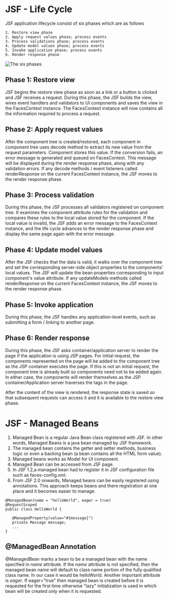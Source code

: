 # JSF - Life Cycle

JSF application lifecycle consist of six phases which are as follows

    1. Restore view phase
    2. Apply request values phase; process events
    3. Process validations phase; process events
    4. Update model values phase; process events
    5. Invoke application phase; process events
    6. Render response phase
	
![The six phases](http://www.tutorialspoint.com/jsf/images/jsf_life_cycle.jpg "The six phases")

## Phase 1: Restore view
JSF begins the restore view phase as soon as a link or a button is clicked and JSF receives a request.
During this phase, the JSF builds the view, wires event handlers and validators to UI components and saves the view in the FacesContext instance. The FacesContext instance will now contains all the information required to process a request.

## Phase 2: Apply request values
After the component tree is created/restored, each component in component tree uses decode method to extract its new value from the request parameters. Component stores this value. If the conversion fails, an error message is generated and queued on FacesContext. This message will be displayed during the render response phase, along with any validation errors.
If any decode methods / event listeners called renderResponse on the current FacesContext instance, the JSF moves to the render response phase.

## Phase 3: Process validation
During this phase, the JSF processes all validators registered on component tree. It examines the component attribute rules for the validation and compares these rules to the local value stored for the component.
If the local value is invalid, the JSF adds an error message to the FacesContext instance, and the life cycle advances to the render response phase and display the same page again with the error message.

## Phase 4: Update model values
After the JSF checks that the data is valid, it walks over the component tree and set the corresponding server-side object properties to the components' local values. The JSF will update the bean properties corresponding to input component's value attribute.
If any updateModels methods called renderResponse on the current FacesContext instance, the JSF moves to the render response phase.

## Phase 5: Invoke application
During this phase, the JSF handles any application-level events, such as submitting a form / linking to another page.

## Phase 6: Render response
During this phase, the JSF asks container/application server to render the page if the application is using JSP pages. For initial request, the components represented on the page will be added to the component tree as the JSP container executes the page. If this is not an initial request, the component tree is already built so components need not to be added again. In either case, the components will render themselves as the JSP container/Application server traverses the tags in the page.

After the content of the view is rendered, the response state is saved so that subsequent requests can access it and it is available to the restore view phase.

# JSF - Managed Beans

1. Managed Bean is a regular Java Bean class registered with JSF. In other words, Managed Beans is a java bean managed by JSF framework.
2. The managed bean contains the getter and setter methods, business logic or even a backing bean (a bean contains all the HTML form value).
3. Managed beans works as Model for UI component.
4. Managed Bean can be accessed from JSF page.
5. In JSF 1.2,a managed bean had to register it in JSF configuration file such as faces-config.xml.
6. From JSF 2.0 onwards, Managed beans can be easily registered using annotations. This approach keeps beans and there registration at one place and it becomes easier to manage.

```
@ManagedBean(name = "helloWorld", eager = true)
@RequestScoped
public class HelloWorld {
	
   @ManagedProperty(value="#{message}")
   private Message message;
   ...
}
```

## @ManagedBean Annotation
@ManagedBean marks a bean to be a managed bean with the name specified in *name* attribute. If the *name* attribute is not specified, then the managed bean name will default to class name portion of the fully qualified class name. In our case it would be helloWorld.
Another important attribute is *eager*. If eager="true" then managed bean is created before it is requested for the first time otherwise "lazy" initialization is used in which bean will be created only when it is requested.
